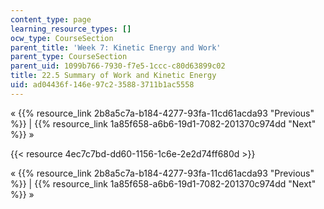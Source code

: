 ```yaml
---
content_type: page
learning_resource_types: []
ocw_type: CourseSection
parent_title: 'Week 7: Kinetic Energy and Work'
parent_type: CourseSection
parent_uid: 1099b766-7930-f7e5-1ccc-c80d63899c02
title: 22.5 Summary of Work and Kinetic Energy
uid: ad04436f-146e-97c2-3588-3711b1ac5558
---
```


« {{% resource_link 2b8a5c7a-b184-4277-93fa-11cd61acda93 "Previous" %}} | {{% resource_link 1a85f658-a6b6-19d1-7082-201370c974dd "Next" %}} »

{{< resource 4ec7c7bd-dd60-1156-1c6e-2e2d74ff680d >}}

« {{% resource_link 2b8a5c7a-b184-4277-93fa-11cd61acda93 "Previous" %}} | {{% resource_link 1a85f658-a6b6-19d1-7082-201370c974dd "Next" %}} »